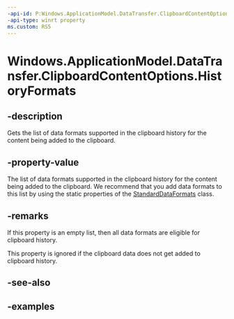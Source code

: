 ```yaml
---
-api-id: P:Windows.ApplicationModel.DataTransfer.ClipboardContentOptions.HistoryFormats
-api-type: winrt property
ms.custom: RS5
---
```


<!-- Property syntax.
public IVector<string> HistoryFormats { get; }
-->

# Windows.ApplicationModel.DataTransfer.ClipboardContentOptions.HistoryFormats

## -description
Gets the list of data formats supported in the clipboard history for the content being added to the clipboard.

## -property-value
The list of data formats supported in the clipboard history for the content being added to the clipboard. We recommend that you add data formats to this list by using the static properties of the [StandardDataFormats](standarddataformats.md) class.

## -remarks

If this property is an empty list, then all data formats are eligible for clipboard history.

This property is ignored if the clipboard data does not get added to clipboard history.

## -see-also

## -examples
